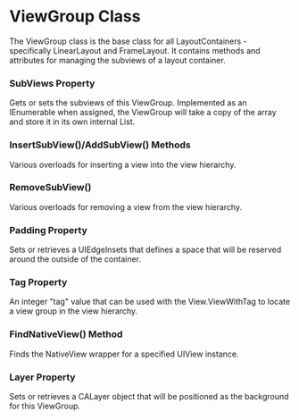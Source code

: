 # ViewGroup Class

The ViewGroup class is the base class for all LayoutContainers - specifically LinearLayout and FrameLayout. It contains methods and attributes for managing the subviews of a layout container.

### SubViews Property

Gets or sets the subviews of this ViewGroup. Implemented as an IEnumerable<View> when assigned, the ViewGroup will take a copy of the array and store it in its own internal List.

### InsertSubView()/AddSubView() Methods

Various overloads for inserting a view into the view hierarchy.

### RemoveSubView()

Various overloads for removing a view from the view hierarchy.

### Padding Property

Sets or retrieves a UIEdgeInsets that defines a space that will be reserved around the outside of the container.

### Tag Property

An integer "tag" value that can be used with the View.ViewWithTag to locate a view group in the view hierarchy.

### FindNativeView() Method

Finds the NativeView wrapper for a specified UIView instance.

### Layer Property

Sets or retrieves a CALayer object that will be positioned as the background for this ViewGroup.

 